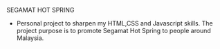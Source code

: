 SEGAMAT HOT SPRING

- Personal project to sharpen my HTML,CSS and Javascript skills. The project purpose is to promote Segamat Hot Spring to people around Malaysia.
